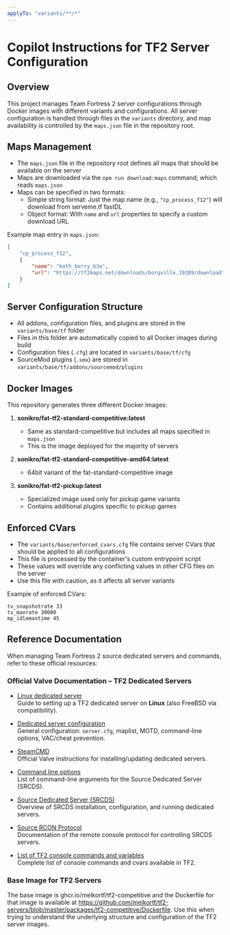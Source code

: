 ```yaml
---
applyTo: "variants/**/*"
---
```


# Copilot Instructions for TF2 Server Configuration

## Overview

This project manages Team Fortress 2 server configurations through Docker images with different variants and configurations. All server configuration is handled through files in the `variants` directory, and map availability is controlled by the `maps.json` file in the repository root.

## Maps Management

- The `maps.json` file in the repository root defines all maps that should be available on the server
- Maps are downloaded via the `npm run download:maps` command, which reads `maps.json`
- Maps can be specified in two formats:
  - Simple string format: Just the map name (e.g., `"cp_process_f12"`) will download from serveme.tf fastDL
  - Object format: With `name` and `url` properties to specify a custom download URL

Example map entry in `maps.json`:
```json
[
    "cp_process_f12",
    {
        "name": "koth_berry_b3a",
        "url": "https://tf2maps.net/downloads/borgville.19389/download"
    }
]
```

## Server Configuration Structure

- All addons, configuration files, and plugins are stored in the `variants/base/tf` folder
- Files in this folder are automatically copied to all Docker images during build
- Configuration files (`.cfg`) are located in `variants/base/tf/cfg`
- SourceMod plugins (`.smx`) are stored in `variants/base/tf/addons/sourcemod/plugins`

## Docker Images

This repository generates three different Docker images:

1. **sonikro/fat-tf2-standard-competitive:latest**
   - Same as standard-competitive but includes all maps specified in `maps.json`
   - This is the image deployed for the majority of servers

2. **sonikro/fat-tf2-standard-competitive-amd64:latest**
   - 64bit variant of the fat-standard-competitive image

3. **sonikro/fat-tf2-pickup:latest**
   - Specialized image used only for pickup game variants
   - Contains additional plugins specific to pickup games

## Enforced CVars

- The `variants/base/enforced_cvars.cfg` file contains server CVars that should be applied to all configurations
- This file is processed by the container's custom entrypoint script
- These values will override any conflicting values in other CFG files on the server
- Use this file with caution, as it affects all server variants

Example of enforced CVars:
```
tv_snapshotrate 33
tv_maxrate 30000
mp_idlemaxtime 45
```

## Reference Documentation

When managing Team Fortress 2 source dedicated servers and commands, refer to these official resources:

### Official Valve Documentation – TF2 Dedicated Servers

- [Linux dedicated server](https://wiki.teamfortress.com/wiki/Linux_dedicated_server)  
  Guide to setting up a TF2 dedicated server on **Linux** (also FreeBSD via compatibility).

- [Dedicated server configuration](https://wiki.teamfortress.com/wiki/Dedicated_server_configuration)  
  General configuration: `server.cfg`, maplist, MOTD, command-line options, VAC/cheat prevention.

- [SteamCMD](https://developer.valvesoftware.com/wiki/SteamCMD)  
  Official Valve instructions for installing/updating dedicated servers.

- [Command line options](https://developer.valvesoftware.com/wiki/Command_line_options)  
  List of command-line arguments for the Source Dedicated Server (SRCDS).

- [Source Dedicated Server (SRCDS)](https://developer.valvesoftware.com/wiki/Source_Dedicated_Server)  
  Overview of SRCDS installation, configuration, and running dedicated servers.

- [Source RCON Protocol](https://developer.valvesoftware.com/wiki/Source_RCON_Protocol)  
  Documentation of the remote console protocol for controlling SRCDS servers.

- [List of TF2 console commands and variables](https://developer.valvesoftware.com/wiki/List_of_Team_Fortress_2_console_commands_and_variables)  
  Complete list of console commands and cvars available in TF2.

### Base Image for TF2 Servers

The base image is ghcr.io/melkortf/tf2-competitive and the Dockerfile for that image is available at https://github.com/melkortf/tf2-servers/blob/master/packages/tf2-competitive/Dockerfile. Use this when trying to understand the underlying structure and configuration of the TF2 server images.